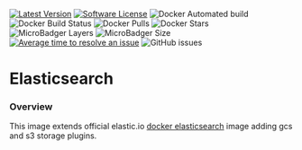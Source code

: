 [![Latest Version](https://img.shields.io/github/release/softonic/elasticsearch.svg?style=flat-square)](https://github.com/softonic/elasticsearch/releases)
[![Software License](https://img.shields.io/badge/license-Apache%202.0-blue.svg?style=flat-square)](LICENSE)
![Docker Automated build](https://img.shields.io/docker/cloud/automated/softonic/elasticsearch)
![Docker Build Status](https://img.shields.io/docker/cloud/build/softonic/elasticsearch)
![Docker Pulls](https://img.shields.io/docker/pulls/softonic/elasticsearch)
![Docker Stars](https://img.shields.io/docker/stars/softonic/elasticsearch)
![MicroBadger Layers](https://img.shields.io/microbadger/layers/softonic/elasticsearch)
![MicroBadger Size](https://img.shields.io/microbadger/image-size/softonic/elasticsearch)
[![Average time to resolve an issue](http://isitmaintained.com/badge/resolution/softonic/elasticsearch.svg?style=flat-square)](http://isitmaintained.com/project/softonic/elasticsearch "Average time to resolve an issue")
![GitHub issues](https://img.shields.io/github/issues-raw/softonic/elasticsearch)


# Elasticsearch

### Overview

This image extends official elastic.io [docker elasticsearch](https://www.docker.elastic.co/) image adding gcs and s3 storage plugins.
